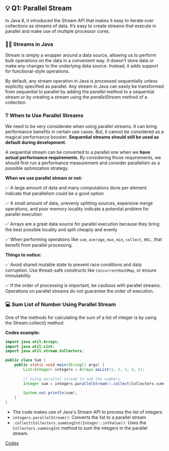 ## 💡 Q1: Parallel Stream

In Java 8, it introduced the Stream API that makes it easy to iterate over collections as streams of data. It’s easy to create streams that execute in parallel and make use of multiple processor cores.

### 👩‍🏫 Streams in Java

Stream is simply a wrapper around a data source, allowing us to perform bulk operations on the data in a convenient way. It doesn’t store data or make any changes to the underlying data source. Instead, it adds support for functional-style operations.

By default, any stream operation in Java is processed sequentially unless explicitly specified as parallel. Any stream in Java can easily be transformed from sequential to parallel by adding the *parallel* method to a sequential stream or by creating a stream using the *parallelStream* method of a collection.

### ❔ When to Use Parallel Streams

We need to be very considerate when using parallel streams. It can bring performance benefits in certain use cases. But, it cannot be considered as a magical performance booster. **Sequential streams should still be used as default during development.**

A sequential stream can be converted to a parallel one when we **have actual performance requirements**. By considering those requirements, we should first run a performance measurement and consider parallelism as a possible optimization strategy.

**When we use parallel stream or not:**

✅ A large amount of data and many computations done per element indicate that parallelism could be a good option

✅ A small amount of data, unevenly splitting sources, expensive merge operations, and poor memory locality indicate a potential problem for parallel execution

✅ Arrays are a great data source for parallel execution because they bring the best possible locality and split cheaply and evenly

✅ When performing operations like `sum`, `average`, `max`, `min`, `collect`, etc., that benefit from parallel processing.

**Things to notice:**

✅ Avoid shared mutable state to prevent race conditions and data corruption. Use thread-safe constructs like `ConcurrentHashMap`, or ensure immutability

✅ If the order of processing is important, be cautious with parallel streams. Operations on parallel streams do not guarantee the order of execution.

### 💻 Sum List of Number Using Parallel Stream

One of the methods for calculating the sum of a list of integer is by using the Stream.collect() method.

**Codes example:**

```java
import java.util.Arrays;
import java.util.List;
import java.util.stream.Collectors;

public class Sum {
    public static void main(String[] args) {
        List<Integer> integers = Arrays.asList(1, 2, 3, 4, 5);
        
        // Using parallel stream to sum the numbers
        Integer sum = integers.parallelStream().collect(Collectors.summingInt(Integer::intValue));
        
        System.out.println(sum);
    }
}
```

- The code makes use of Java's Stream API to process the list of integers
- `integers.parallelStream()`: Converts the list to a parallel stream
- `.collect(Collectors.summingInt(Integer::intValue))`: Uses the `Collectors.summingInt` method to sum the integers in the parallel stream.

[Codes](https://github.com/affandyfandy/java-sheren/blob/main/Week%202%20(17-21%20June)/Assignment%206/Sum.java)
